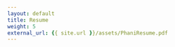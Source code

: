 ```yaml
---
layout: default
title: Resume
weight: 5
external_url: {{ site.url }}/assets/PhaniResume.pdf
---
```


